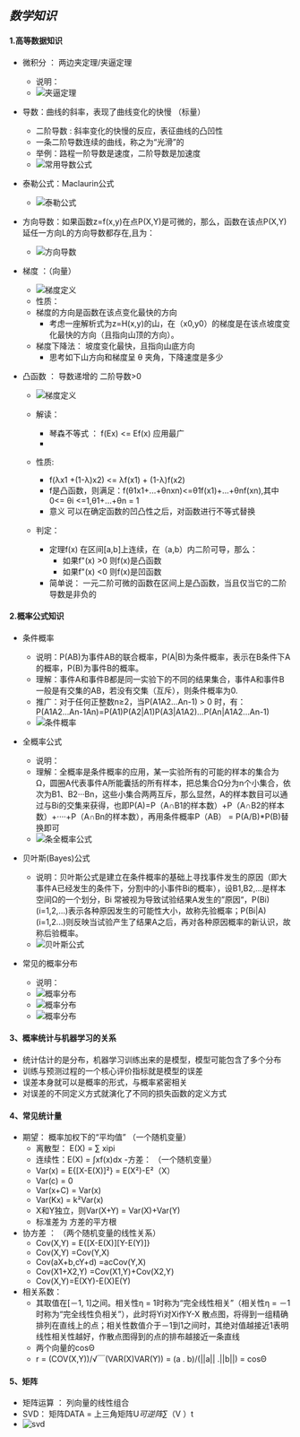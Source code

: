 ## ***数学知识***  
#### 1.高等数据知识  
   - 微积分 ： 两边夹定理/夹逼定理
      - 说明：
      - ![夹逼定理](https://github.com/harveyhwliu/Machine_Learning_Repository/blob/master/001math/image/1_math_jiabidingli.png?raw=true)

   - 导数：曲线的斜率，表现了曲线变化的快慢  （标量）
      - 二阶导数 : 斜率变化的快慢的反应，表征曲线的凸凹性
	  - 一条二阶导数连续的曲线，称之为“光滑”的
      - 举例：路程一阶导数是速度，二阶导数是加速度
	  - ![常用导数公式](https://github.com/harveyhwliu/Machine_Learning_Repository/blob/master/001math/image/2_daoshu.png?raw=true)

   
   - 泰勒公式：Maclaurin公式
      - ![泰勒公式](https://github.com/harveyhwliu/Machine_Learning_Repository/blob/master/001math/image/3_tyler_gongshi.png?raw=true)

   
   - 方向导数：如果函数z=f(x,y)在点P(X,Y)是可微的，那么，函数在该点P(X,Y)延任一方向L的方向导数都存在,且为：
      - ![方向导数](https://github.com/harveyhwliu/Machine_Learning_Repository/blob/master/001math/image/4_fangxiangdaoshu.png?raw=true)  

   
   - 梯度 ：（向量）
      - ![梯度定义](https://github.com/harveyhwliu/Machine_Learning_Repository/blob/master/001math/image/5_grad_definition.png?raw=true)  
	  - 性质：
	  - 梯度的方向是函数在该点变化最快的方向
	     - 考虑一座解析式为z=H(x,y)的山，在（x0,y0）的梯度是在该点坡度变化最快的方向（且指向山顶的方向）。
	  - 梯度下降法：  坡度变化最快，且指向山底方向  
	     - 思考如下山方向和梯度呈 θ 夹角，下降速度是多少

   
   - 凸函数 ： 导数递增的  二阶导数>0
      - ![梯度定义](https://github.com/harveyhwliu/Machine_Learning_Repository/blob/master/001math/image/6_tuhanshudingyi.png?raw=true)  
	  - 解读：
	     - 琴森不等式 ： f(Ex) <= Ef(x)  应用最广
		 - 
	  - 性质:
         - f(λx1 +(1-λ)x2) <= λf(x1) + (1-λ)f(x2)	  
	     - f是凸函数，则满足：f(θ1x1+...+θnxn)<=θ1f(x1)+...+θnf(xn),其中 0<= θi <=1,θ1+...+θn = 1
		 - 意义 可以在确定函数的凹凸性之后，对函数进行不等式替换
		 
	  - 判定：
	     - 定理f(x) 在区间[a,b]上连续，在（a,b）内二阶可导，那么：
		    - 如果f"(x) >0  则f(x)是凸函数
			- 如果f"(x) <0  则f(x)是凹函数
	     - 简单说： 一元二阶可微的函数在区间上是凸函数，当且仅当它的二阶导数是非负的
		 

#### 2.概率公式知识  
   - 条件概率
      - 说明：P(AB)为事件AB的联合概率，P(A|B)为条件概率，表示在B条件下A的概率，P(B)为事件B的概率。
	  - 理解：事件A和事件B都是同一实验下的不同的结果集合，事件A和事件B一般是有交集的AB，若没有交集（互斥），则条件概率为0.
	  - 推广：对于任何正整数n≥2，当P(A1A2...An-1) > 0 时，有：P(A1A2...An-1An)=P(A1)P(A2|A1)P(A3|A1A2)...P(An|A1A2...An-1)
      - ![条件概率](https://github.com/harveyhwliu/Machine_Learning_Repository/blob/master/001math/image/1_tiaojiangailv.png?raw=true)
 
   
   - 全概率公式
      - 说明：
	  - 理解：全概率是条件概率的应用，某一实验所有的可能的样本的集合为Ω，圆圈A代表事件A所能囊括的所有样本，把总集合Ω分为n个小集合，依次为B1、B2···Bn，这些小集合两两互斥，那么显然，A的样本数目可以通过与Bi的交集来获得，也即P(A)=P（A∩B1的样本数）+P（A∩B2的样本数）+····+P（A∩Bn的样本数），再用条件概率P（AB） = P(A/B)*P(B)替换即可
      - ![条全概率公式](https://github.com/harveyhwliu/Machine_Learning_Repository/blob/master/001math/image/2_quangailvgongshi.png?raw=true)
   
   
   - 贝叶斯(Bayes)公式
      - 说明：贝叶斯公式是建立在条件概率的基础上寻找事件发生的原因（即大事件A已经发生的条件下，分割中的小事件Bi的概率），设B1,B2,...是样本空间Ω的一个划分，Bi 常被视为导致试验结果A发生的”原因“，P(Bi)(i=1,2,...)表示各种原因发生的可能性大小，故称先验概率；P(Bi|A)(i=1,2...)则反映当试验产生了结果A之后，再对各种原因概率的新认识，故称后验概率。
      - ![贝叶斯公式](https://github.com/harveyhwliu/Machine_Learning_Repository/blob/master/001math/image/3_bayes.png?raw=true)
 
   
   - 常见的概率分布
      - 说明：
      - ![概率分布](https://github.com/harveyhwliu/Machine_Learning_Repository/blob/master/001math/image/4_gailvfenpu.png?raw=true)
      - ![概率分布](https://github.com/harveyhwliu/Machine_Learning_Repository/blob/master/001math/image/7_fenbu1.png?raw=true)
      - ![概率分布](https://github.com/harveyhwliu/Machine_Learning_Repository/blob/master/001math/image/8_fenbu2.png?raw=true)
   

#### 3、概率统计与机器学习的关系
   - 统计估计的是分布，机器学习训练出来的是模型，模型可能包含了多个分布
   - 训练与预测过程的一个核心评价指标就是模型的误差
   - 误差本身就可以是概率的形式，与概率紧密相关
   - 对误差的不同定义方式就演化了不同的损失函数的定义方式


#### 4、常见统计量
   - 期望： 概率加权下的“平均值”  （一个随机变量）
      - 离散型： E(X) = ∑ xipi
      - 连续性：E(X) = ∫xf(x)dx
   -方差：  （一个随机变量）
      - Var(x) = E{[X-E(X)]²} = E(X²)-E²（X）
	  - Var(c) = 0
	  - Var(x+C) = Var(x)
	  - Var(Kx) = k²Var(x)
	  - X和Y独立，则Var(X+Y) = Var(X)+Var(Y)
	  - 标准差为 方差的平方根
   - 协方差 ： （两个随机变量的线性关系）
      - Cov(X,Y) = E{[X-E(X)][Y-E(Y)]}
      - Cov(X,Y) =Cov(Y,X)
      - Cov(aX+b,cY+d) =acCov(Y,X)	  
      - Cov(X1+X2,Y) =Cov(X1,Y)+Cov(X2,Y)
	  - Cov(X,Y)=E(XY)-E(X)E(Y)
   - 相关系数：
      - 其取值在[－1, 1]之间。相关性η = 1时称为“完全线性相关”（相关性η = －1时称为“完全线性负相关”），此时将Yi对Xi作Y-X 散点图，将得到一组精确排列在直线上的点；相关性数值介于－1到1之间时，其绝对值越接近1表明线性相关性越好，作散点图得到的点的排布越接近一条直线
      - 两个向量的cosΘ
	  - r = (COV(X,Y))/√￣(VAR(X)VAR(Y)) = (a . b)/(||a|| .||b||) = cosΘ

	  
#### 5、矩阵
   - 矩阵运算  ： 列向量的线性组合
   - SVD： 矩阵DATA = 上三角矩阵U*可逆阵∑*（V ）t
   - ![svd](https://github.com/harveyhwliu/Machine_Learning_Repository/blob/master/001math/image/svd.bmp?raw=true)
